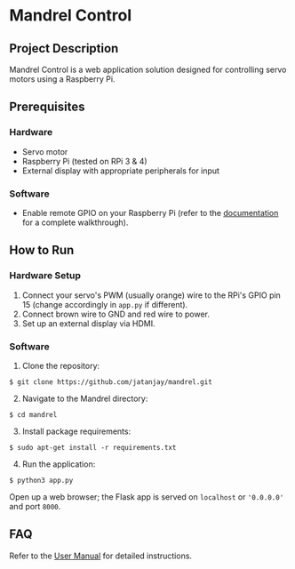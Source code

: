 # Mandrel Control

## Project Description
Mandrel Control is a web application solution designed for controlling servo motors using a Raspberry Pi.

## Prerequisites
### Hardware
- Servo motor
- Raspberry Pi (tested on RPi 3 & 4)
- External display with appropriate peripherals for input

### Software
- Enable remote GPIO on your Raspberry Pi (refer to the [documentation](https://gpiozero.readthedocs.io/en/stable/remote_gpio.html) for a complete walkthrough).

## How to Run
### Hardware Setup
1. Connect your servo's PWM (usually orange) wire to the RPi's GPIO pin 15 (change accordingly in `app.py` if different).
2. Connect brown wire to GND and red wire to power.
3. Set up an external display via HDMI.

### Software
1. Clone the repository:

`$ git clone https://github.com/jatanjay/mandrel.git`


2. Navigate to the Mandrel directory:

`$ cd mandrel`

3. Install package requirements:

`$ sudo apt-get install -r requirements.txt`

4. Run the application:

`$ python3 app.py`

Open up a web browser; the Flask app is served on `localhost` or `'0.0.0.0'` and port `8000`.

## FAQ
Refer to the [User Manual](https://github.com/jatanjay/mandrel_control/blob/06e5799c59d16e01bc159eb8191fecf4c6ca651c/static/user_manual.pdf) for detailed instructions.
